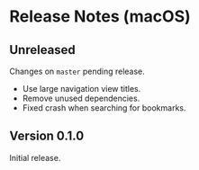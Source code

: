 # Release Notes (macOS)

## Unreleased

Changes on `master` pending release.

- Use large navigation view titles.
- Remove unused dependencies.
- Fixed crash when searching for bookmarks.

## Version 0.1.0

Initial release.

